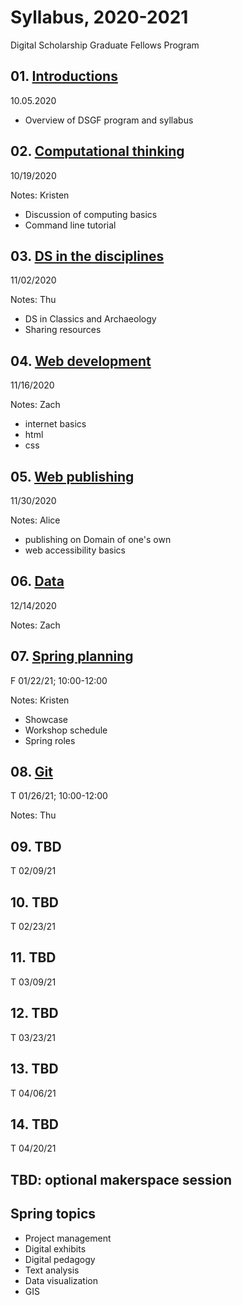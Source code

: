 # Syllabus, 2020-2021
Digital Scholarship Graduate Fellows Program

## 01. [Introductions](sessions/01-intro.md)
10.05.2020

- Overview of DSGF program and syllabus

## 02. [Computational thinking](sessions/02-computation.md)
10/19/2020

Notes: Kristen

- Discussion of computing basics
- Command line tutorial

## 03. [DS in the disciplines](sessions/03-disciplines.md)
11/02/2020

Notes: Thu

- DS in Classics and Archaeology
- Sharing resources

## 04. [Web development](sessions/04-web.md)
11/16/2020

Notes: Zach

- internet basics
- html
- css


## 05. [Web publishing](sessions/05-web-publish.md)
11/30/2020

Notes: Alice

- publishing on Domain of one's own
- web accessibility basics

## 06. [Data](sessions/06-data.md)
12/14/2020

Notes: Zach


## 07. [Spring planning](sessions/07-plans.md)
F 01/22/21; 10:00-12:00

Notes: Kristen

- Showcase
- Workshop schedule
- Spring roles

## 08. [Git](sessions/08-git.md)
T 01/26/21; 10:00-12:00

Notes: Thu

## 09. TBD
T 02/09/21

## 10. TBD
T 02/23/21

## 11. TBD
T 03/09/21

## 12. TBD
T 03/23/21

## 13. TBD
T 04/06/21

## 14. TBD
T 04/20/21

## TBD: optional makerspace session

## Spring topics

- Project management
- Digital exhibits
- Digital pedagogy
- Text analysis
- Data visualization
- GIS
